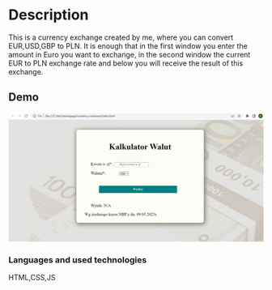 # Description
This is a currency exchange created by me, where you can convert EUR,USD,GBP to PLN.
It is enough that in the first window you enter the amount in Euro you want to exchange, in the second window the current EUR to PLN exchange rate and below you will receive the result of this exchange.
## Demo

![Currency-Container](https://github.com/Przemek8686/currency-container/blob/a6570dd9c53e202f81df798d4d0fdcd2bdf72377/images/demo.png)

### Languages and used technologies
HTML,CSS,JS